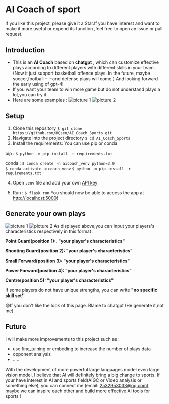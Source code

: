 # AI Coach of sport 
If you like this project, please give it a Star.If you have interest and want to  make it more useful or expend its function ,feel free to open an issue or pull request.
## Introduction 
- This is an **AI Coach** based on **chatgpt**  , which can customize effective plays according to different players with different skills in your team.
(Now it just support basketball offence plays. In the future, maybe soccer,football ······and defense plays will come.)  And looking forward the early using of gpt-4!
- If you want your team to win more game but do not understand plays a lot,you can try it.
- Here are some examples :
![picture 1](https://github.com/HQsen/AI_Coach_Sports/blob/main/image/1.png)
![picture 2](https://github.com/HQsen/AI_Coach_Sports/blob/main/image/2.png)


##  Setup
 1. Clone this repository
 ```$ git clone https://github.com/HQsen/AI_Coach_Sports.git```
 2. Navigate into the project directory
 ```$ cd AI_Coach_Sports```
 3. Install the requirements:
 You can use pip or conda

pip :
 ```$ python -m pip install -r requirements.txt```
 
 conda :
 ```$ conda create -n aicoach_venv python=3.9```		
 ```$ conda activate aicoach_venv```
 ```$ python -m pip install -r requirements.txt```

4.  Open ``.env`` file  and add your own [API key](https://beta.openai.com/account/api-keys)
 
 5. Run :
    ```$ flask run```
    You should now be able to access the app at [http://localhost:5000](http://localhost:5000/)!


## Generate  your own plays 
![picture 1](https://github.com/HQsen/AI_Coach_Sports/blob/main/image/1.png)
![picture 2](https://github.com/HQsen/AI_Coach_Sports/blob/main/image/3.png)
As displayed above,you can input your players's characteristics respectively in this format :

**Point Guard(position 1):. "your player's  characteristics"**

**Shooting Guard(position 2):  "your player's  characteristics"**

**Small Forward(position 3): "your player's  characteristics"**

**Power Forward(position 4): "your player's  characteristics"**

**Centre(position 5): "your player's  characteristics"**


If some players do not have unique strengths, you can write **"no specific skill set''**

:smile:If you don't like the look of this page. Blame to chatgpt (He generate it,not me)

## Future 
 I will make more improvements to this project such as :
 - use fine_tuining or embeding to increase the number of plays data 
 - opponent analysis
 - .....
 
 With the development of more powerful large languages model even large  vision model, I believe that AI will definitely bring a big change to sports.
 If your have interest in AI and sports field(AIGC or Video analysis or something else), you can connect me (email: 2532953033@qq.com), maybe we can inspire each other and build more effective AI tools for sports ! 
